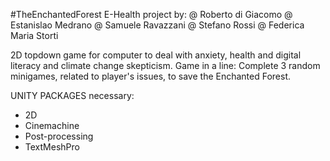 #TheEnchantedForest
E-Health project by:
@ Roberto di Giacomo
@ Estanislao Medrano
@ Samuele Ravazzani
@ Stefano Rossi
@ Federica Maria Storti

2D topdown game for computer to deal with anxiety, health and digital literacy and climate change skepticism.
Game in a line: Complete 3 random minigames, related to player's issues, to save the Enchanted Forest.

UNITY PACKAGES necessary:
- 2D
- Cinemachine
- Post-processing
- TextMeshPro